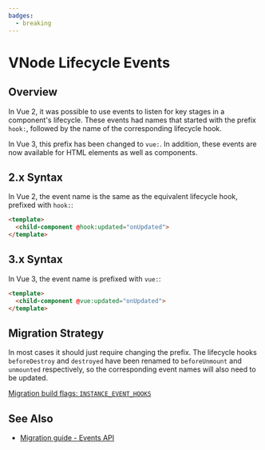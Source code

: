 ```yaml
---
badges:
  - breaking
---
```


# VNode Lifecycle Events <MigrationBadges :badges="$frontmatter.badges" />

## Overview

In Vue 2, it was possible to use events to listen for key stages in a component's lifecycle. These events had names that started with the prefix `hook:`, followed by the name of the corresponding lifecycle hook.

In Vue 3, this prefix has been changed to `vue:`. In addition, these events are now available for HTML elements as well as components.

## 2.x Syntax

In Vue 2, the event name is the same as the equivalent lifecycle hook, prefixed with `hook:`:

```html
<template>
  <child-component @hook:updated="onUpdated">
</template>
```

## 3.x Syntax

In Vue 3, the event name is prefixed with `vue:`:

```html
<template>
  <child-component @vue:updated="onUpdated">
</template>
```

## Migration Strategy

In most cases it should just require changing the prefix. The lifecycle hooks `beforeDestroy` and `destroyed` have been renamed to `beforeUnmount` and `unmounted` respectively, so the corresponding event names will also need to be updated.

[Migration build flags: `INSTANCE_EVENT_HOOKS`](../migration-build.html#compat-configuration)

## See Also

- [Migration guide - Events API](./events-api.html)
